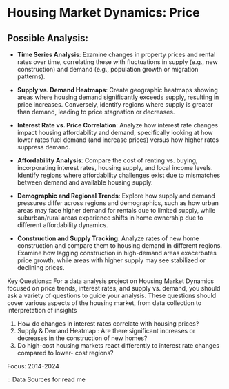 # Housing Market Dynamics: Price

## Possible Analysis:

- **Time Series Analysis**: Examine changes in property prices and rental rates over time, correlating these with fluctuations in supply (e.g., new construction) and demand (e.g., population growth or migration patterns).

- **Supply vs. Demand Heatmaps**: Create geographic heatmaps showing areas where housing demand significantly exceeds supply, resulting in price increases. Conversely, identify regions where supply is greater than demand, leading to price stagnation or decreases.

- **Interest Rate vs. Price Correlation**: Analyze how interest rate changes impact housing affordability and demand, specifically looking at how lower rates fuel demand (and increase prices) versus how higher rates suppress demand.

- **Affordability Analysis**: Compare the cost of renting vs. buying, incorporating interest rates, housing supply, and local income levels. Identify regions where affordability challenges exist due to mismatches between demand and available housing supply.

- **Demographic and Regional Trends**: Explore how supply and demand pressures differ across regions and demographics, such as how urban areas may face higher demand for rentals due to limited supply, while suburban/rural areas experience shifts in home ownership due to different affordability dynamics.

- **Construction and Supply Tracking**: Analyze rates of new home construction and compare them to housing demand in different regions. Examine how lagging construction in high-demand areas exacerbates price growth, while areas with higher supply may see stabilized or declining prices.



Key Questions:: 
For a data analysis project on Housing Market Dynamics focused on price trends, interest rates,
and supply vs. demand, you should ask a variety of questions to guide your analysis. These 
questions should cover various aspects of the housing market, from data collection to 
interpretation of insights


1. How do changes in interest rates correlate with housing prices?
2. Supply & Demand Heatmap : Are there significant increases or decreases in the construction of new homes?
3. Do high-cost housing markets react differently to interest rate changes compared to lower-
cost regions?


Focus:
2014-2024 



:: Data Sources for read me




